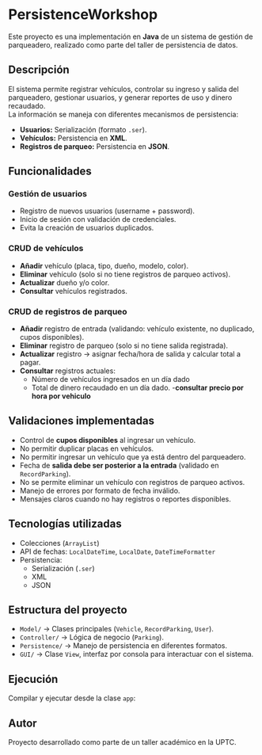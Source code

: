 # PersistenceWorkshop
Este proyecto es una implementación en **Java** de un sistema de gestión de parqueadero,
realizado como parte del taller de persistencia de datos.

## Descripción

El sistema permite registrar vehículos, controlar su ingreso y salida del parqueadero,
gestionar usuarios, y generar reportes de uso y dinero recaudado.  
La información se maneja con diferentes mecanismos de persistencia:

- **Usuarios:** Serialización (formato `.ser`).
- **Vehículos:** Persistencia en **XML**.
- **Registros de parqueo:** Persistencia en **JSON**.

## Funcionalidades

### Gestión de usuarios
- Registro de nuevos usuarios (username + password).
- Inicio de sesión con validación de credenciales.
- Evita la creación de usuarios duplicados.

### CRUD de vehículos
- **Añadir** vehículo (placa, tipo, dueño, modelo, color).
- **Eliminar** vehículo (solo si no tiene registros de parqueo activos).
- **Actualizar** dueño y/o color.
- **Consultar** vehículos registrados.

### CRUD de registros de parqueo
- **Añadir** registro de entrada (validando: vehículo existente, no duplicado, cupos disponibles).
- **Eliminar** registro de parqueo (solo si no tiene salida registrada).
- **Actualizar** registro → asignar fecha/hora de salida y calcular total a pagar.
- **Consultar** registros actuales:
  - Número de vehículos ingresados en un día dado
  - Total de dinero recaudado en un día dado.
-**consultar precio por hora por vehiculo**

## Validaciones implementadas
- Control de **cupos disponibles** al ingresar un vehículo.
- No permitir duplicar placas en vehículos.
- No permitir ingresar un vehículo que ya está dentro del parqueadero.
- Fecha de **salida debe ser posterior a la entrada** (validado en `RecordParking`).
- No se permite eliminar un vehículo con registros de parqueo activos.
- Manejo de errores por formato de fecha inválido.
- Mensajes claros cuando no hay registros o reportes disponibles.

## Tecnologías utilizadas
- Colecciones (`ArrayList`)
- API de fechas: `LocalDateTime`, `LocalDate`, `DateTimeFormatter`
- Persistencia:
  - Serialización (`.ser`)
  - XML
  - JSON

## Estructura del proyecto
- `Model/` → Clases principales (`Vehicle`, `RecordParking`, `User`).
- `Controller/` → Lógica de negocio (`Parking`).
- `Persistence/` → Manejo de persistencia en diferentes formatos.
- `GUI/` → Clase `View`, interfaz por consola para interactuar con el sistema.

## Ejecución
Compilar y ejecutar desde la clase `app`:

## Autor
Proyecto desarrollado como parte de un taller académico en la UPTC.

